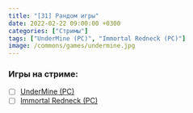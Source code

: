 ```yaml
---
title: "[31] Рандом игры"
date: 2022-02-22 09:00:00 +0300
categories: ["Стримы"]
tags: ["UnderMine (PC)", "Immortal Redneck (PC)"]
image: /commons/games/undermine.jpg
---
```


### Игры на стриме:
+ [ ] [UnderMine (PC)](/tags/undermine-pc)
+ [ ] [Immortal Redneck (PC)](/tags/immortal-redneck-pc)
